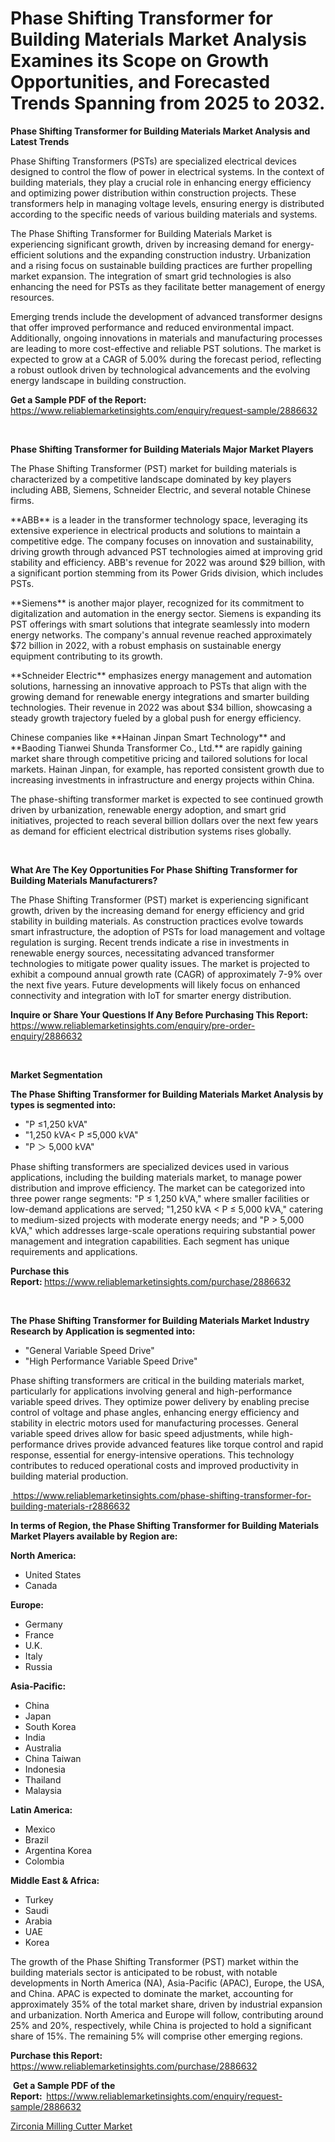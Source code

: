 <p><h1>Phase Shifting Transformer for Building Materials Market Analysis Examines its Scope on Growth Opportunities, and Forecasted Trends Spanning from 2025 to 2032.</h1></p><p><strong>Phase Shifting Transformer for Building Materials Market Analysis and Latest Trends</strong></p>
<p><p>Phase Shifting Transformers (PSTs) are specialized electrical devices designed to control the flow of power in electrical systems. In the context of building materials, they play a crucial role in enhancing energy efficiency and optimizing power distribution within construction projects. These transformers help in managing voltage levels, ensuring energy is distributed according to the specific needs of various building materials and systems.</p><p>The Phase Shifting Transformer for Building Materials Market is experiencing significant growth, driven by increasing demand for energy-efficient solutions and the expanding construction industry. Urbanization and a rising focus on sustainable building practices are further propelling market expansion. The integration of smart grid technologies is also enhancing the need for PSTs as they facilitate better management of energy resources.</p><p>Emerging trends include the development of advanced transformer designs that offer improved performance and reduced environmental impact. Additionally, ongoing innovations in materials and manufacturing processes are leading to more cost-effective and reliable PST solutions. The market is expected to grow at a CAGR of 5.00% during the forecast period, reflecting a robust outlook driven by technological advancements and the evolving energy landscape in building construction.</p></p>
<p><strong>Get a Sample PDF of the Report:&nbsp;</strong> <a href="https://www.reliablemarketinsights.com/enquiry/request-sample/2886632?utm_campaign=3218&utm_medium=2&utm_source=Github&utm_content=ia&utm_term=13032025&utm_id=phase-shifting-transformer-for-building-materials">https://www.reliablemarketinsights.com/enquiry/request-sample/2886632</a></p>
<p>&nbsp;</p>
<p><strong>Phase Shifting Transformer for Building Materials Major Market Players</strong></p>
<p><p>The Phase Shifting Transformer (PST) market for building materials is characterized by a competitive landscape dominated by key players including ABB, Siemens, Schneider Electric, and several notable Chinese firms. </p><p>**ABB** is a leader in the transformer technology space, leveraging its extensive experience in electrical products and solutions to maintain a competitive edge. The company focuses on innovation and sustainability, driving growth through advanced PST technologies aimed at improving grid stability and efficiency. ABB's revenue for 2022 was around $29 billion, with a significant portion stemming from its Power Grids division, which includes PSTs.</p><p>**Siemens** is another major player, recognized for its commitment to digitalization and automation in the energy sector. Siemens is expanding its PST offerings with smart solutions that integrate seamlessly into modern energy networks. The company's annual revenue reached approximately $72 billion in 2022, with a robust emphasis on sustainable energy equipment contributing to its growth.</p><p>**Schneider Electric** emphasizes energy management and automation solutions, harnessing an innovative approach to PSTs that align with the growing demand for renewable energy integrations and smarter building technologies. Their revenue in 2022 was about $34 billion, showcasing a steady growth trajectory fueled by a global push for energy efficiency.</p><p>Chinese companies like **Hainan Jinpan Smart Technology** and **Baoding Tianwei Shunda Transformer Co., Ltd.** are rapidly gaining market share through competitive pricing and tailored solutions for local markets. Hainan Jinpan, for example, has reported consistent growth due to increasing investments in infrastructure and energy projects within China.</p><p>The phase-shifting transformer market is expected to see continued growth driven by urbanization, renewable energy adoption, and smart grid initiatives, projected to reach several billion dollars over the next few years as demand for efficient electrical distribution systems rises globally.</p></p>
<p>&nbsp;</p>
<p><strong>What Are The Key Opportunities For Phase Shifting Transformer for Building Materials Manufacturers?</strong></p>
<p><p>The Phase Shifting Transformer (PST) market is experiencing significant growth, driven by the increasing demand for energy efficiency and grid stability in building materials. As construction practices evolve towards smart infrastructure, the adoption of PSTs for load management and voltage regulation is surging. Recent trends indicate a rise in investments in renewable energy sources, necessitating advanced transformer technologies to mitigate power quality issues. The market is projected to exhibit a compound annual growth rate (CAGR) of approximately 7-9% over the next five years. Future developments will likely focus on enhanced connectivity and integration with IoT for smarter energy distribution.</p></p>
<p><strong>Inquire or Share Your Questions If Any Before Purchasing This Report:</strong> <a href="https://www.reliablemarketinsights.com/enquiry/pre-order-enquiry/2886632?utm_campaign=3218&utm_medium=2&utm_source=Github&utm_content=ia&utm_term=13032025&utm_id=phase-shifting-transformer-for-building-materials">https://www.reliablemarketinsights.com/enquiry/pre-order-enquiry/2886632</a></p>
<p>&nbsp;</p>
<p><strong>Market Segmentation</strong></p>
<p><strong>The Phase Shifting Transformer for Building Materials Market Analysis by types is segmented into:</strong></p>
<p><ul><li>"P ≤1,250 kVA"</li><li>"1,250 kVA< P ≤5,000 kVA"</li><li>"P ＞ 5,000 kVA"</li></ul></p>
<p><p>Phase shifting transformers are specialized devices used in various applications, including the building materials market, to manage power distribution and improve efficiency. The market can be categorized into three power range segments: "P ≤ 1,250 kVA," where smaller facilities or low-demand applications are served; "1,250 kVA < P ≤ 5,000 kVA," catering to medium-sized projects with moderate energy needs; and "P > 5,000 kVA," which addresses large-scale operations requiring substantial power management and integration capabilities. Each segment has unique requirements and applications.</p></p>
<p><strong>Purchase this Report:&nbsp;</strong><a href="https://www.reliablemarketinsights.com/purchase/2886632?utm_campaign=3218&utm_medium=2&utm_source=Github&utm_content=ia&utm_term=13032025&utm_id=phase-shifting-transformer-for-building-materials">https://www.reliablemarketinsights.com/purchase/2886632</a></p>
<p>&nbsp;</p>
<p><strong>The Phase Shifting Transformer for Building Materials Market Industry Research by Application is segmented into:</strong></p>
<p><ul><li>"General Variable Speed Drive"</li><li>"High Performance Variable Speed Drive"</li></ul></p>
<p><p>Phase shifting transformers are critical in the building materials market, particularly for applications involving general and high-performance variable speed drives. They optimize power delivery by enabling precise control of voltage and phase angles, enhancing energy efficiency and stability in electric motors used for manufacturing processes. General variable speed drives allow for basic speed adjustments, while high-performance drives provide advanced features like torque control and rapid response, essential for energy-intensive operations. This technology contributes to reduced operational costs and improved productivity in building material production.</p></p>
<p><a href="https://www.reliablemarketinsights.com/phase-shifting-transformer-for-building-materials-r2886632?utm_campaign=3218&utm_medium=2&utm_source=Github&utm_content=ia&utm_term=13032025&utm_id=phase-shifting-transformer-for-building-materials">&nbsp;https://www.reliablemarketinsights.com/phase-shifting-transformer-for-building-materials-r2886632</a></p>
<p><strong>In terms of Region, the Phase Shifting Transformer for Building Materials Market Players available by Region are:</strong></p>
<p>
    <p> <strong> North America: </strong>
        <ul>
            <li>United States</li>
            <li>Canada</li>
        </ul>
        </p> 
    <p> <strong> Europe: </strong>
        <ul>
            <li>Germany</li>
            <li>France</li>
            <li>U.K.</li>
            <li>Italy</li>
            <li>Russia</li>
        </ul>
        </p> 
    <p> <strong> Asia-Pacific: </strong>
        <ul>
            <li>China</li>
            <li>Japan</li>
            <li>South Korea</li>
            <li>India</li>
            <li>Australia</li>
            <li>China Taiwan</li>
            <li>Indonesia</li>
            <li>Thailand</li>
            <li>Malaysia</li>
        </ul>
        </p> 
    <p> <strong> Latin America: </strong>
        <ul>
            <li>Mexico</li>
            <li>Brazil</li>
            <li>Argentina Korea</li>
            <li>Colombia</li>
        </ul>
        </p> 
    <p> <strong> Middle East & Africa: </strong>
        <ul>
            <li>Turkey</li>
            <li>Saudi</li>
            <li>Arabia</li>
            <li>UAE</li>
            <li>Korea</li>
        </ul>
    </p>
    </p>
<p><p>The growth of the Phase Shifting Transformer (PST) market within the building materials sector is anticipated to be robust, with notable developments in North America (NA), Asia-Pacific (APAC), Europe, the USA, and China. APAC is expected to dominate the market, accounting for approximately 35% of the total market share, driven by industrial expansion and urbanization. North America and Europe will follow, contributing around 25% and 20%, respectively, while China is projected to hold a significant share of 15%. The remaining 5% will comprise other emerging regions.</p></p>
<p><strong>Purchase this Report: </strong><a href="https://www.reliablemarketinsights.com/purchase/2886632?utm_campaign=3218&utm_medium=2&utm_source=Github&utm_content=ia&utm_term=13032025&utm_id=phase-shifting-transformer-for-building-materials">https://www.reliablemarketinsights.com/purchase/2886632</a></p>
<p>&nbsp;<strong>Get a Sample PDF of the Report:&nbsp;&nbsp;</strong><a href="https://www.reliablemarketinsights.com/enquiry/request-sample/2886632?utm_campaign=3218&utm_medium=2&utm_source=Github&utm_content=ia&utm_term=13032025&utm_id=phase-shifting-transformer-for-building-materials">https://www.reliablemarketinsights.com/enquiry/request-sample/2886632</a></p>
<p><strong></strong></p>
<p><p><a href="https://github.com/wakerizaak8g/Market-Research-Report-List-1/blob/main/zirconia-milling-cutter-market.md?utm_campaign=3218&utm_medium=2&utm_source=Github&utm_content=ia&utm_term=13032025&utm_id=phase-shifting-transformer-for-building-materials">Zirconia Milling Cutter Market</a></p></p>